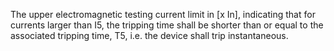﻿The upper electromagnetic testing current limit in [x In], indicating that for currents larger than I5, the tripping time shall be shorter than or equal to the associated tripping time, T5, i.e. the device shall trip instantaneous.
